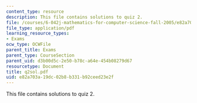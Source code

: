 ```yaml
---
content_type: resource
description: This file contains solutions to quiz 2.
file: /courses/6-042j-mathematics-for-computer-science-fall-2005/e82a703a19dc02b8b331b92ceed23e2f_q2sol.pdf
file_type: application/pdf
learning_resource_types:
- Exams
ocw_type: OCWFile
parent_title: Exams
parent_type: CourseSection
parent_uid: d3b00d5c-2e50-b78c-a64e-454b08279d67
resourcetype: Document
title: q2sol.pdf
uid: e82a703a-19dc-02b8-b331-b92ceed23e2f
---
```

This file contains solutions to quiz 2.

